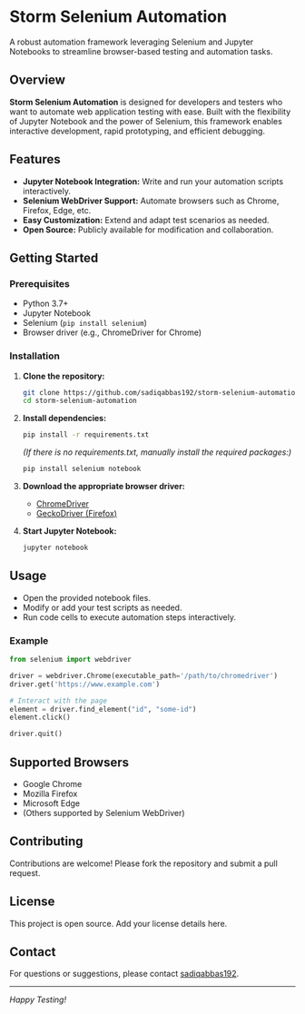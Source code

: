 # Storm Selenium Automation

A robust automation framework leveraging Selenium and Jupyter Notebooks to streamline browser-based testing and automation tasks.

## Overview

**Storm Selenium Automation** is designed for developers and testers who want to automate web application testing with ease. Built with the flexibility of Jupyter Notebook and the power of Selenium, this framework enables interactive development, rapid prototyping, and efficient debugging.

## Features

- **Jupyter Notebook Integration:** Write and run your automation scripts interactively.
- **Selenium WebDriver Support:** Automate browsers such as Chrome, Firefox, Edge, etc.
- **Easy Customization:** Extend and adapt test scenarios as needed.
- **Open Source:** Publicly available for modification and collaboration.

## Getting Started

### Prerequisites

- Python 3.7+
- Jupyter Notebook
- Selenium (`pip install selenium`)
- Browser driver (e.g., ChromeDriver for Chrome)

### Installation

1. **Clone the repository:**

   ```bash
   git clone https://github.com/sadiqabbas192/storm-selenium-automation.git
   cd storm-selenium-automation
   ```

2. **Install dependencies:**

   ```bash
   pip install -r requirements.txt
   ```

   *(If there is no requirements.txt, manually install the required packages:)*

   ```bash
   pip install selenium notebook
   ```

3. **Download the appropriate browser driver:**
   - [ChromeDriver](https://sites.google.com/a/chromium.org/chromedriver/)
   - [GeckoDriver (Firefox)](https://github.com/mozilla/geckodriver/releases)

4. **Start Jupyter Notebook:**

   ```bash
   jupyter notebook
   ```

## Usage

- Open the provided notebook files.
- Modify or add your test scripts as needed.
- Run code cells to execute automation steps interactively.

### Example

```python
from selenium import webdriver

driver = webdriver.Chrome(executable_path='/path/to/chromedriver')
driver.get('https://www.example.com')

# Interact with the page
element = driver.find_element("id", "some-id")
element.click()

driver.quit()
```

## Supported Browsers

- Google Chrome
- Mozilla Firefox
- Microsoft Edge
- (Others supported by Selenium WebDriver)

## Contributing

Contributions are welcome! Please fork the repository and submit a pull request.

## License

This project is open source. Add your license details here.

## Contact

For questions or suggestions, please contact [sadiqabbas192](https://github.com/sadiqabbas192).

---

*Happy Testing!*

